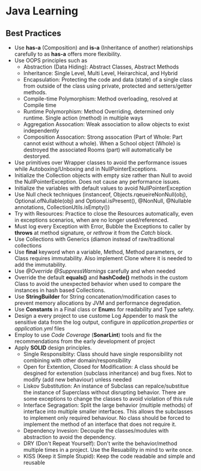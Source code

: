 # Java Learning


## Best Practices
- Use **has-a** (Composition) and **is-a** (Inheritance of another) relationships carefully to as **has-a** offers more flexibility.
- Use OOPS principles such as 
  - Abstraction (Data Hiding): Abstract Classes, Abstract Methods
  - Inheritance: Single Level, Multi Level, Heirarchical, and Hybrid
  - Encapsulation: Protecting the code and data (state) of a single class from outside of the class using private, protected and setters/getter methods.
  - Compile-time Polymorphism: Method overloading, resolved at Compile time
  - Runtime Polymorphism: Method Overriding, determined only runtime. Single action (method) in multiple ways
  - Aggregation Assocation: Weak association to allow objects to exist independently
  - Composition Assocation: Strong assocation (Part of Whole: Part cannot exist without a whole).  When a School object (Whole) is destroyed the associated Rooms (part) will automatically be destoryed.
- Use primitives over Wrapper classes to avoid the performance issues while Autoboxing/Unboxing and in NullPointerExceptions.
- Initialize the Collection objects with empty size rather than Null to avoid the NullPointerException. Does not cause any performance issues.
- Initialize the variables with default values to avoid NullPointerException
- Use Null check techniques (instanceof, Objects.rqeueireNonNull(obj), Optional.ofNullable(obj) and Optional.isPresent(), @NonNull, @Nullable annotations, CollectionUtils.isEmpty())
- Try with Resources: Practice to close the Resources automatically, even in exceptions scenarios, when are no longer used/referenced.
- Must log every Exception with Error, Bubble the Exceptions to caller by **throws** at method signature, or _rethrow_ it from the _Catch_ block.
- Use Collections with Generics (diamon instead of raw/traditional collections
- Use **final** keyword when a variable, Method, Method parameters, or Class requires immutability. Also implement Clone where it is needed to add the immutability.
- Use _@Override_ _@SuppressWarnings_ carefully and when needed
- Override the default **equals()** and **hashCode()** methods in the custom Class to avoid the unexpected behavior when used to compare the instances in hash based Collections.
- Use **StringBuilder** for String concatenation/modification cases to prevent memory allocations by JVM and performance degredation.
- Use **Constants** in a Final class or **Enum**s for readability and Type safety.
- Design a every project to use custome Log Appender to mask the sensitive data from the log output, configure in _application.properties_ or _application.yml_ files
- Employ to use _Code Coverage_ (**SonarLint**) tools and fix the recommendations from the early development of project
- Apply **SOLID** design principles.
  - Single Responsiblity: Class should have single responsibility not combining with other domain/responsibility
  - Open for Extention, Closed for Modification: A class should be desgined for extenstion (subclass inheritance) and bug fixes. Not to modify (add new behaviour) unless needed
  - Liskov Substitution: An instance of Subclass can repalce/substitue the instance of Superclass without disrupting behavior. There are some exceptions to change the classes to avoid violation of this rule
  - Interface Segragation: Split the large behavior (multiple methods) of interface into multiple smaller interfaces. This allows the subclasses to implement only required behaviour. No class should be forced to implement the method of an interface that does not require it.
  - Dependency Invesion: Decouple the classes/modules with abstraction to avoid the dependency.  
  - DRY (Don't Repeat Yourself): Don't write the behavior/method multiple times in a project. Use the Resuability in mind to write once.
  - KISS (Keep it Simple Stupid): Keep the code readable and simple and reusable




